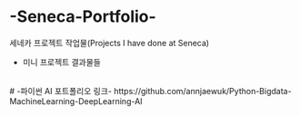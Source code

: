 # -Seneca-Portfolio-
세네카 프로젝트 작업물(Projects I have done at Seneca)
+ 미니 프로젝트 결과물들
<br/>
# -파이썬 AI 포트폴리오 링크-
https://github.com/annjaewuk/Python-Bigdata-MachineLearning-DeepLearning-AI
